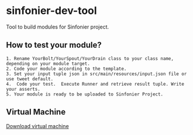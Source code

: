 # sinfonier-dev-tool
Tool to build modules for Sinfonier project.

## How to test your module?

    1. Rename YourBolt/YourSpout/YourDrain class to your class name, depending on your module target.
    2. Code your module according to the template.
    3. Set your input tuple json in src/main/resources/input.json file or use tweet default.
    4.  Code your test.  Execute Runner and retrieve result tuple. Write your asserts.
    5. Your module is ready to be uploaded to Sinfonier Project.

## Virtual Machine

[Download virtual machine](https://goo.gl/owpyr4)
